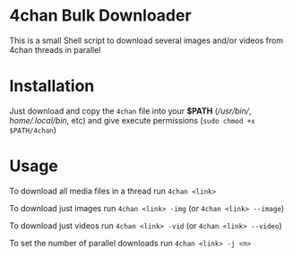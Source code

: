 # 4chan Bulk Downloader
This is a small Shell script to download several images and/or videos from 4chan threads in parallel

# Installation

Just download and copy the `4chan` file into your **$PATH** (*/usr/bin/*, *home/.local/bin*, etc) and give execute permissions (`sudo chmod +x $PATH/4chan`)

# Usage

To download all media files in a thread run `4chan <link>`

To download just images run `4chan <link> -img` (or `4chan <link> --image`)

To download just videos run `4chan <link> -vid` (or `4chan <link> --video`)

To set the number of parallel downloads run `4chan <link> -j <n>` 
